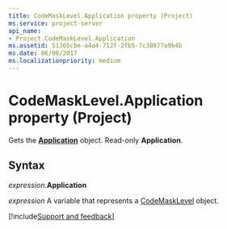 ```yaml
---
title: CodeMaskLevel.Application property (Project)
ms.service: project-server
api_name:
- Project.CodeMaskLevel.Application
ms.assetid: 51365cbe-a4a4-712f-2fb5-7c38077a9b4b
ms.date: 06/08/2017
ms.localizationpriority: medium
---
```



# CodeMaskLevel.Application property (Project)

Gets the **[Application](Project.Application.md)** object. Read-only **Application**.


## Syntax

_expression_.**Application**

_expression_ A variable that represents a [CodeMaskLevel](./Project.CodeMaskLevel.md) object.

[!include[Support and feedback](~/includes/feedback-boilerplate.md)]